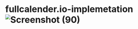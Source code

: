 # fullcalender.io-implemetation![Screenshot (90)](https://user-images.githubusercontent.com/55983199/155963189-70ee0d47-875d-4268-ae05-b6e424d103f8.png)
